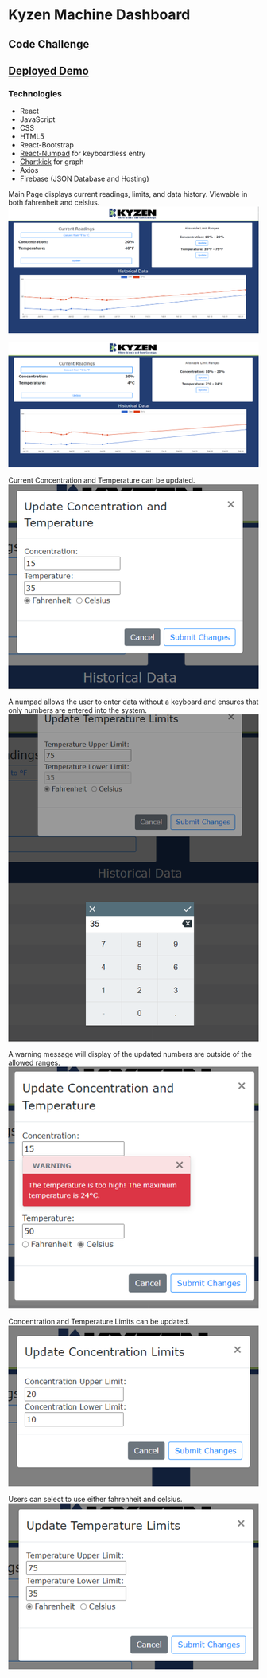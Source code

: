 # Kyzen Machine Dashboard
## Code Challenge

## [Deployed Demo](https://machine-dashboard-f3102.web.app/)

### Technologies
* React
* JavaScript
* CSS
* HTML5
* React-Bootstrap
* [React-Numpad](https://www.npmjs.com/package/react-numpad) for keyboardless entry
* [Chartkick](https://chartkick.com/) for graph
* Axios
* Firebase (JSON Database and Hosting)

Main Page displays current readings, limits, and data history. Viewable in both fahrenheit and celsius.
![view 1](https://github.com/LaCollins/kyzen_machine_dashboard/raw/master/screenshots/1.PNG)

![view 2](https://github.com/LaCollins/kyzen_machine_dashboard/raw/master/screenshots/2.PNG)

Current Concentration and Temperature can be updated.
![view 3](https://github.com/LaCollins/kyzen_machine_dashboard/raw/master/screenshots/3.PNG)

A numpad allows the user to enter data without a keyboard and ensures that only numbers are entered into the system.
![view 6](https://github.com/LaCollins/kyzen_machine_dashboard/raw/master/screenshots/6.PNG)

A warning message will display of the updated numbers are outside of the allowed ranges.
![view 7](https://github.com/LaCollins/kyzen_machine_dashboard/raw/master/screenshots/7.PNG)

Concentration and Temperature Limits can be updated.
![view 4](https://github.com/LaCollins/kyzen_machine_dashboard/raw/master/screenshots/4.PNG)

Users can select to use either fahrenheit and celsius.
![view 5](https://github.com/LaCollins/kyzen_machine_dashboard/raw/master/screenshots/5.PNG)